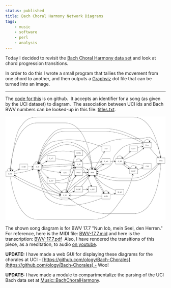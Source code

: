 ```yaml
---
status: published
title: Bach Choral Harmony Network Diagrams
tags:
    - music
    - software
    - perl
    - analysis
---
```


Today I decided to revisit the [Bach Choral Harmony data set](https://archive.ics.uci.edu/ml/datasets/Bach+Choral+Harmony) and look at chord progression transitions.

In order to do this I wrote a small program that tallies the movement from one chord to another, and then outputs a [Graphviz](https://graphviz.org/) dot file that can be turned into an image.

---

The [code for this](https://github.com/ology/Music/blob/master/bach-choral-network) is on github.  It accepts an identifier for a song (as given by the UCI dataset) to diagram.  The association between UCI ids and Bach BWV numbers can be looked-up in this file: [titles.txt]().

![](bach-choral-network.png)

The shown song diagram is for BWV 17.7 "Nun lob, mein Seel, den Herren."  For reference, here is the MIDI file: [BWV-17.7.mid](BWV-17.7.mid) and here is the transcription: [BWV-17.7.pdf](BWV-17.7.pdf)  Also, I have rendered the transitions of this piece, as a meditation, to audio [on youtube](https://www.youtube.com/watch?v=01fAE1GqW1Q).

**UPDATE:** I have made a web GUI for displaying these diagrams for the chorales at UCI - [https://github.com/ology/Bach-Chorales](https://github.com/ology/Bach-Chorales) - Woo!

**UPDATE:** I have made a module to compartmentalize the parsing of the UCI Bach data set at [Music::BachChoralHarmony](https://metacpan.org/pod/Music::BachChoralHarmony).

